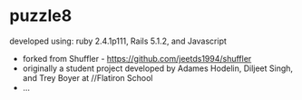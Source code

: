 # puzzle8

developed using: ruby 2.4.1p111, Rails 5.1.2, and Javascript

* forked from Shuffler - https://github.com/jeetds1994/shuffler
* originally a student project developed by Adames Hodelin, Diljeet Singh, and Trey Boyer at //Flatiron School
* ...
